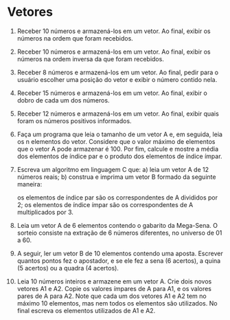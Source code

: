 # Vetores

1. Receber 10 números e armazená-los em um vetor. Ao final, exibir os números na ordem que foram recebidos.

2. Receber 10 números e armazená-los em um vetor. Ao final, exibir os números na ordem inversa da que foram recebidos.

3. Receber 8 números e armazená-los em um vetor. Ao final, pedir para o usuário escolher uma posição do vetor e exibir o número contido nela.

4. Receber 15 números e armazená-los em um vetor. Ao final, exibir o dobro de cada um dos números.

5. Receber 12 números e armazená-los em um vetor. Ao final, exibir quais foram os números positivos informados.

6. Faça um programa que leia o tamanho de um vetor A e, em seguida, leia os n elementos do vetor. Considere que o valor máximo de elementos que o vetor A pode armazenar é 100. Por fim, calcule e mostre a média dos elementos de índice par e o produto dos elementos de índice ímpar.

7. Escreva um algoritmo em linguagem C que: a) leia um vetor A de 12 números reais; b) construa e imprima um vetor B formado da seguinte maneira:

	os elementos de índice par são os correspondentes de A divididos por 2;
	os elementos de índice ímpar são os correspondentes de A multiplicados por 3.

8. Leia um vetor A de 6 elementos contendo o gabarito da Mega-Sena. O sorteio consiste na extração de 6 números diferentes, no universo de 01 a 60.

9. A seguir, ler um vetor B de 10 elementos contendo uma aposta. Escrever quantos pontos fez o apostador, e se ele fez a sena (6 acertos), a quina (5 acertos) ou a quadra (4 acertos).

10. Leia 10 números inteiros e armazene em um vetor A. Crie dois novos vetores A1 e A2. Copie os valores ímpares de A para A1, e os valores pares de A para A2. Note que cada um dos vetores A1 e A2 tem no máximo 10 elementos, mas nem todos os elementos são utilizados. No final escreva os elementos utilizados de A1 e A2.